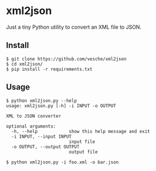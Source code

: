 # xml2json

Just a tiny Python utility to convert an XML file to JSON.

## Install
```
$ git clone https://github.com/vesche/xml2json
$ cd xml2json/
$ pip install -r requirements.txt
```

## Usage
```
$ python xml2json.py --help
usage: xml2json.py [-h] -i INPUT -o OUTPUT

XML to JSON converter

optional arguments:
  -h, --help            show this help message and exit
  -i INPUT, --input INPUT
                        input file
  -o OUTPUT, --output OUTPUT
                        output file

$ python xml2json.py -i foo.xml -o bar.json
```
